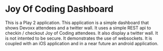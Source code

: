 Joy Of Coding Dashboard
================

This is a Play 2 application. This application is a simple dashboard that shows Devoxx attendees and a twitter wall. It uses a simple REST api to checkin / checkout Joy of Coding attendees. It also display a twitter wall. It is not intented to be secure. It demonstrates the use of websockets.
It is coupled with an iOS application and in a near future an android application.
